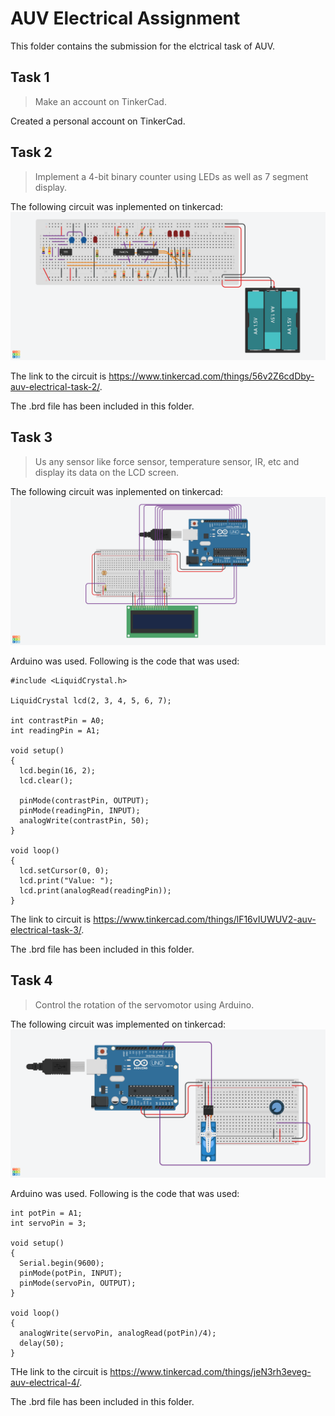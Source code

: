 # AUV Electrical Assignment

This folder contains the submission for the elctrical task of AUV.

## Task 1

> Make an account on TinkerCad.

Created a personal account on TinkerCad.

## Task 2

> Implement a 4-bit binary counter using LEDs as well as 7 segment display.

The following circuit was inplemented on tinkercad:
![Task 2 Circuit Image](./Task-2-Image.png)

The link to the circuit is https://www.tinkercad.com/things/56v2Z6cdDby-auv-electrical-task-2/.


The .brd file has been included in this folder.

## Task 3

> Us any sensor like force sensor, temperature sensor, IR, etc and display its data on the LCD screen.

The following circuit was inplemented on tinkercad:
![Task 3 Circuit Image](./Task-3-Image.png)

Arduino was used. Following is the code that was used:
```
#include <LiquidCrystal.h>

LiquidCrystal lcd(2, 3, 4, 5, 6, 7);

int contrastPin = A0;
int readingPin = A1;

void setup()
{
  lcd.begin(16, 2);
  lcd.clear();
  
  pinMode(contrastPin, OUTPUT);
  pinMode(readingPin, INPUT);
  analogWrite(contrastPin, 50);
}

void loop()
{
  lcd.setCursor(0, 0);
  lcd.print("Value: ");
  lcd.print(analogRead(readingPin));
}
```

The link to circuit is https://www.tinkercad.com/things/lF16vIUWUV2-auv-electrical-task-3/.

The .brd file has been included in this folder.

## Task 4

> Control the rotation of the servomotor using Arduino.

The following circuit was implemented on tinkercad:
![Task 4 Circuit Image](./Task-4-Image.png)

Arduino was used. Following is the code that was used:
```
int potPin = A1;
int servoPin = 3;

void setup()
{
  Serial.begin(9600);
  pinMode(potPin, INPUT);
  pinMode(servoPin, OUTPUT);
}

void loop()
{
  analogWrite(servoPin, analogRead(potPin)/4);
  delay(50);
}
```

THe link to the circuit is https://www.tinkercad.com/things/jeN3rh3eveg-auv-electrical-4/.

The .brd file has been included in this folder.